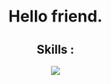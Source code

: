 <h1 align="center">Hello friend. </h1>
<h2 align="center">Skills :</h2>
<p align="center">
  <a href="https://skillicons.dev">
    <img src="https://skillicons.dev/icons?i=git,python,bash,linux,vscode,html,github,c,cpp,gitlab,mysql" />
  </a>
</p>
